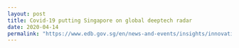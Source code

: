 ```yaml
---
layout: post
title: Covid-19 putting Singapore on global deeptech radar
date: 2020-04-14
permalink: "https://www.edb.gov.sg/en/news-and-events/insights/innovation/covid-19-putting-singapore-on-global-deeptech-radar.html"
---
```

